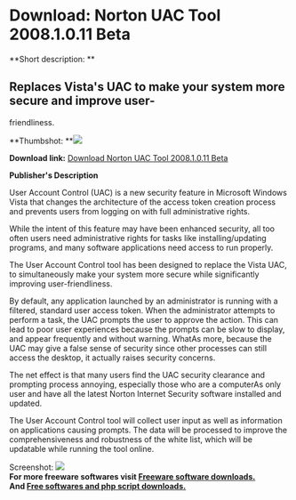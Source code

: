 # Download: Norton UAC Tool 2008.1.0.11 Beta

**Short description: **

## Replaces Vista's UAC to make your system more secure and improve user-
friendliness.

  
**Thumbshot: **![](http://www.freewarefiles.com/screenshot/nopic.gif)   
  
**Download link:** [Download Norton UAC Tool 2008.1.0.11 Beta](http://freesoftwares.boysofts.com/Norton-UAC-Tool-Beta_program_44979.html)  
  

**Publisher's Description**  
  

User Account Control (UAC) is a new security feature in Microsoft Windows
Vista that changes the architecture of the access token creation process and
prevents users from logging on with full administrative rights.

While the intent of this feature may have been enhanced security, all too
often users need administrative rights for tasks like installing/updating
programs, and many software applications need access to run properly.

The User Account Control tool has been designed to replace the Vista UAC, to
simultaneously make your system more secure while significantly improving
user-friendliness.

By default, any application launched by an administrator is running with a
filtered, standard user access token. When the administrator attempts to
perform a task, the UAC prompts the user to approve the action. This can lead
to poor user experiences because the prompts can be slow to display, and
appear frequently and without warning. WhatAs more, because the UAC may give a
false sense of security since other processes can still access the desktop, it
actually raises security concerns.

The net effect is that many users find the UAC security clearance and
prompting process annoying, especially those who are a computerAs only user
and have all the latest Norton Internet Security software installed and
updated.

The User Account Control tool will collect user input as well as information
on applications causing prompts. The data will be processed to improve the
comprehensiveness and robustness of the white list, which will be updatable
while running the tool online.

  
  
Screenshot: ![](http://www.freewarefiles.com/screenshot/nopic.gif)  
**For more freeware softwares visit [Freeware software downloads.](http://freesoftwares.boysofts.com/)**   
**And [Free softwares and php script downloads.](http://www.boysofts.com/)**

